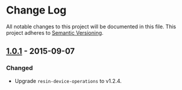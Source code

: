 # Change Log

All notable changes to this project will be documented in this file.
This project adheres to [Semantic Versioning](http://semver.org/).

## [1.0.1] - 2015-09-07

### Changed

- Upgrade `resin-device-operations` to v1.2.4.

[1.0.1]: https://github.com/resin-io/resin-device-init/compare/v1.0.0...v1.0.1
